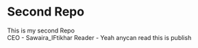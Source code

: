 #  Second Repo
This is my second Repo
<br>
CEO - Sawaira_IFtikhar
Reader - Yeah anycan read this is publish 
